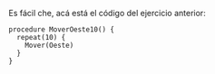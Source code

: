 Es fácil che, acá está el código del ejercicio anterior:

```puppet
procedure MoverOeste10() {
  repeat(10) {
    Mover(Oeste)
  }
}
```